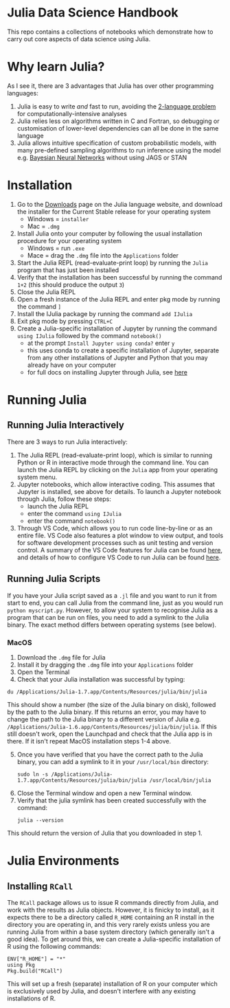 # Julia Data Science Handbook
This repo contains a collections of notebooks which demonstrate how to carry out core aspects of data science using Julia.

# Why learn Julia?
As I see it, there are 3 advantages that Julia has over other programming languages:
1. Julia is easy to write *and* fast to run, avoiding the [2-language problem](https://thebottomline.as.ucsb.edu/2018/10/julia-a-solution-to-the-two-language-programming-problem) for computationally-intensive analyses
2. Julia relies less on algorithms written in C and Fortran, so debugging or customisation of lower-level dependencies can all be done in the same language
3. Julia allows intuitive specification of custom probabilistic models, with many pre-defined sampling algorithms to run inference using the model e.g. [Bayesian Neural Networks](https://juliacomputing.com/case-studies/astra-zeneca/) without using JAGS or STAN

# Installation
1. Go to the [Downloads](https://julialang.org/downloads/) page on the Julia language website, and download the installer for the Current Stable release for your operating system
    * Windows = `installer`
    * Mac = `.dmg`
2. Install Julia onto your computer by following the usual installation procedure for your operating system
    * Windows = run `.exe` 
    * Mace = drag the `.dmg` file into the `Applications` folder
3. Start the Julia REPL (read-evaluate-print loop) by running the `Julia` program that has just been installed
4. Verify that the installation has been successful by running the command `1+2` (this should produce the output `3`)
5. Close the Julia REPL
6. Open a fresh instance of the Julia REPL and enter pkg mode by running the command `]`
7. Install the IJulia package by running the command `add IJulia`
8. Exit pkg mode by pressing `CTRL+C`
9. Create a Julia-specific installation of Jupyter by running the command `using IJulia` followed by the command `notebook()`
    * at the prompt `Install Jupyter using conda?` enter `y`
    * this uses conda to create a specific installation of Jupyter, separate from any other installations of Jupyter and Python that you may already have on your computer
    * for full docs on installing Jupyter through Julia, see [here](https://github.com/JuliaLang/IJulia.jl#quick-start)

# Running Julia
## Running Julia Interactively
There are 3 ways to run Julia interactively:
1. The Julia REPL (read-evaluate-print loop), which is similar to running Python or R in interactive mode through the command line. You can launch the Julia REPL by clicking on the `Julia` app from your operating system menu.
2. Jupyter notebooks, which allow interactive coding. This assumes that Jupyter is installed, see above for details. To launch a Jupyter notebook through Julia, follow these steps:
    * launch the Julia REPL
    * enter the command `using IJulia`
    * enter the command `notebook()`
3. Through VS Code, which allows you to run code line-by-line or as an entire file. VS Code also features a plot window to view output, and tools for software development processes such as unit testing and version control. A summary of the VS Code features for Julia can be found [here](https://www.julia-vscode.org/), and details of how to configure VS Code to run Julia can be found [here](https://code.visualstudio.com/docs/languages/julia).

## Running Julia Scripts
If you have your Julia script saved as a `.jl` file and you want to run it from start to end, you can call Julia from the command line, just as you would run `python myscript.py`. However, to allow your system to recognise Julia as a program that can be run on files, you need to add a symlink to the Julia binary. The exact method differs between operating systems (see below).
### MacOS
1. Download the `.dmg` file for Julia 
2. Install it by dragging the `.dmg` file into your `Applications` folder
3. Open the Terminal
4. Check that your Julia installation was successful by typing:
```
du /Applications/Julia-1.7.app/Contents/Resources/julia/bin/julia
```
This should show a number (the size of the Julia binary on disk), followed by the path to the Julia binary. If this returns an error, you may have to change the path to the Julia binary to a different version of Julia e.g. `/Applications/Julia-1.6.app/Contents/Resources/julia/bin/julia`. If this still doesn't work, open the Launchpad and check that the Julia app is in there. If it isn't repeat MacOS installation steps 1-4 above.

5. Once you have verified that you have the correct path to the Julia binary, you can add a symlink to it in your `/usr/local/bin` directory:
    ```
    sudo ln -s /Applications/Julia-1.7.app/Contents/Resources/julia/bin/julia /usr/local/bin/julia
    ```
6. Close the Terminal window and open a new Terminal window.
7. Verify that the julia symlink has been created successfully with the command:
    ```
    julia --version
    ```
This should return the version of Julia that you downloaded in step 1.

# Julia Environments

## Installing `RCall`
The `RCall` package allows us to issue R commands directly from Julia, and work with the results as Julia objects. However, it is finicky to install, as it expects there to be a directory called `R_HOME` containing an R install in the directory you are operating in, and this very rarely exists unless you are running Julia from within a base system directory (which generally isn't a good idea). To get around this, we can create a Julia-specific installation of R using the following commands:
```
ENV["R_HOME"] = "*"
using Pkg
Pkg.build("RCall")
```
This will set up a fresh (separate) installation of R on your computer which is exclusively used by Julia, and doesn't interfere with any existing installations of R.
